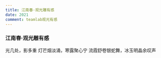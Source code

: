 ```yaml
---
title: 江南春·观光雕有感
date: 2021
comment: teamlab观光有感
---
```

### 江南春·观光雕有感

光几处，影多重
灯芒烟淡涌，寒露聚心宁
流霞舒卷银蛇舞，冰玉明晶余叹声